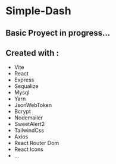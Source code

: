 # Simple-Dash

## Basic Proyect in progress...

## Created with :

- Vite 
- React 
- Express 
- Sequalize 
- Mysql 
- Yarn 
- JsonWebToken 
- Bcrypt 
- Nodemailer 
- SweetAlert2 
- TailwindCss
- Axios
- React Router Dom
- React Icons
- ...

